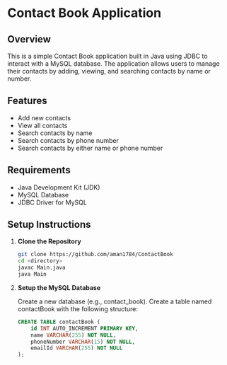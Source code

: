 # Contact Book Application

## Overview
This is a simple Contact Book application built in Java using JDBC to interact with a MySQL database. The application allows users to manage their contacts by adding, viewing, and searching contacts by name or number.

## Features
- Add new contacts
- View all contacts
- Search contacts by name
- Search contacts by phone number
- Search contacts by either name or phone number

## Requirements
- Java Development Kit (JDK)
- MySQL Database
- JDBC Driver for MySQL

## Setup Instructions

1. **Clone the Repository**
   ```bash
   git clone https://github.com/aman1784/ContactBook
   cd <directory>
   javac Main.java
   java Main

2. **Setup the MySQL Database**
    
    Create a new database (e.g., contact_book).
    Create a table named contactBook with the following structure:

    ```sql
    CREATE TABLE contactBook (
        id INT AUTO_INCREMENT PRIMARY KEY,
        name VARCHAR(255) NOT NULL,
        phoneNumber VARCHAR(15) NOT NULL,
        emailId VARCHAR(255) NOT NULL
    );
